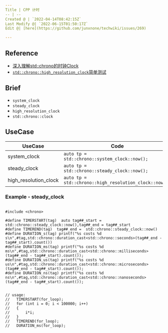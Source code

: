 ```yaml
---
Title | CPP 计时
-- | --
Created @ | `2022-04-14T08:42:15Z`
Last Modify @| `2022-06-15T01:50:17Z`
Edit @| [here](https://github.com/junxnone/techwiki/issues/269)

---
```

## Reference
- [深入理解std::chrono的时钟Clock ](https://www.cnblogs.com/zhongpan/p/7490657.html)
- [`std::chrono::high_resolution_clock`简单测试](https://zhuanlan.zhihu.com/p/496261328)


## Brief
- `system_clock`
- `steady_clock`
- `high_resolution_clock`
- `std::chrono::clock`


## UseCase

UseCase | Code
-- | --
system_clock | `auto tp = std::chrono::system_clock::now();`
steady_clock | `auto tp = std::chrono::steady_clock::now();`
high_resolution_clock | `auto tp = std::chrono::high_resolution_clock::now();`



### Example - steady_clock
```

#include <chrono>

#define TIMERSTART(tag)  auto tag##_start = std::chrono::steady_clock::now(),tag##_end = tag##_start
#define TIMEREND(tag)  tag##_end =  std::chrono::steady_clock::now()
#define DURATION_s(tag) printf("%s costs %d s\n",#tag,std::chrono::duration_cast<std::chrono::seconds>(tag##_end - tag##_start).count())
#define DURATION_ms(tag) printf("%s costs %d ms\n",#tag,std::chrono::duration_cast<std::chrono::milliseconds>(tag##_end - tag##_start).count());
#define DURATION_us(tag) printf("%s costs %d us\n",#tag,std::chrono::duration_cast<std::chrono::microseconds>(tag##_end - tag##_start).count());
#define DURATION_ns(tag) printf("%s costs %d ns\n",#tag,std::chrono::duration_cast<std::chrono::nanoseconds>(tag##_end - tag##_start).count());


// usage:
//   TIMERSTART(for_loop);
//   for (int i = 0; i < 100000; i++)
//   {
//       i*i;
//   }
//   TIMEREND(for_loop);
//   DURATION_ms(for_loop);
```
